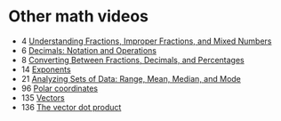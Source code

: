 # Other math videos

- 4 [Understanding Fractions, Improper Fractions, and Mixed Numbers](fractions-improper-fractions-mixed-numbers)
- 6 [Decimals: Notation and Operations](decimals-notation-operations)
- 8 [Converting Between Fractions, Decimals, and Percentages](converting-fractions-decimals-percentages)
- 14 [Exponents](exponents)
- 21 [Analyzing Sets of Data: Range, Mean, Median, and Mode](range-mean-median-mode)
- 96 [Polar coordinates](polar-coordinates)
- 135 [Vectors](vectors)
- 136 [The vector dot product](vector-dot-product)